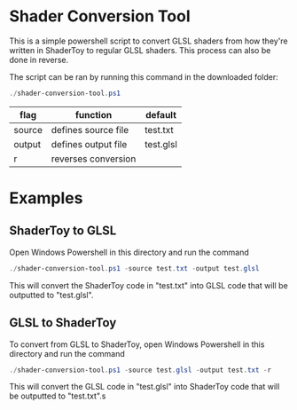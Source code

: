 # Shader Conversion Tool
 
This is a simple powershell script to convert GLSL shaders from how they're written in ShaderToy to regular GLSL shaders. This process can also be done in reverse.

The script can be ran by running this command in the downloaded folder:
```powershell
./shader-conversion-tool.ps1
```

|flag|function|default|
|--|--|--|
| source | defines source file|test.txt|
| output | defines output file |test.glsl|
| r | reverses conversion ||

# Examples
## ShaderToy to GLSL
Open Windows Powershell in this directory and run the command
```powershell
./shader-conversion-tool.ps1 -source test.txt -output test.glsl
```
This will convert the ShaderToy code in "test.txt" into GLSL code that will be outputted to "test.glsl".

## GLSL to ShaderToy
To convert from GLSL to ShaderToy, open Windows Powershell in this directory and run the command
```powershell
./shader-conversion-tool.ps1 -source test.glsl -output test.txt -r
```
This will convert the GLSL code in "test.glsl" into ShaderToy code that will be outputted to "test.txt".s